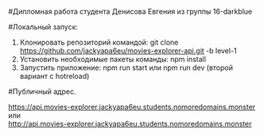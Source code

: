 #Дипломная работа студента Денисова Евгения из группы 16-darkblue  
  
#Локальный запуск:  
1. Клонировать репозиторий командой: git clone https://github.com/jackyapa6eu/movies-explorer-api.git -b level-1  
2. Установить необходимые пакеты команды: npm install  
3. Запустить приложение: npm run start или npm run dev (второй вариант с hotreload)  

#Публичный адрес.  
  
https://api.movies-explorer.jackyapa6eu.students.nomoredomains.monster
или  
http://api.movies-explorer.jackyapa6eu.students.nomoredomains.monster
  

